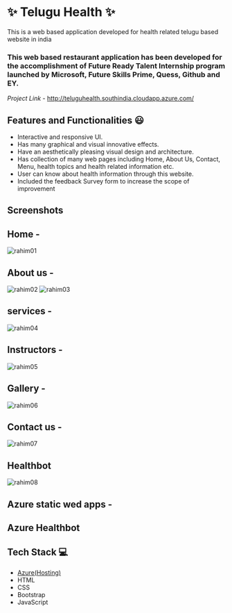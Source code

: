 # ✨ Telugu Health  ✨

This is a web based application developed for health related telugu based website in india

### This web based restaurant application has been developed for the accomplishment of Future Ready Talent Internship program launched by Microsoft, Future Skills Prime, Quess, Github and EY.


*Project Link* - http://teluguhealth.southindia.cloudapp.azure.com/


## Features and Functionalities 😃

- Interactive and responsive UI.
- Has many graphical and visual innovative effects.
- Have an aesthetically pleasing visual design and architecture.
- Has collection of many web pages including Home, About Us, Contact, Menu, health topics and health related information etc.
- User can know about health information through this website.
- Included the feedback Survey form to increase the scope of improvement 

## Screenshots

## Home - 
![rahim01](https://user-images.githubusercontent.com/118255124/208901949-184e6a08-22f7-4021-ad52-b2f0174b10a0.png)


## About us - 
![rahim02](https://user-images.githubusercontent.com/118255124/208902031-738030cc-3d8c-42cd-8b26-57bdc21974ea.png)
![rahim03](https://user-images.githubusercontent.com/118255124/208902063-8bd0354d-cfe8-4151-8939-4134fb373206.png)

## services - 
![rahim04](https://user-images.githubusercontent.com/118255124/208902402-cad8cd02-303f-4bd7-872d-c429110b892a.png)


## Instructors - 
![rahim05](https://user-images.githubusercontent.com/118255124/208902138-b16118c9-ed81-4a56-b094-2c3f148e7114.png)

## Gallery - 
![rahim06](https://user-images.githubusercontent.com/118255124/208902189-fc72400c-e6a1-4210-a0aa-855bea206343.png)


## Contact us - 
![rahim07](https://user-images.githubusercontent.com/118255124/208902217-18373b18-1b97-4408-a374-5839e5db535d.png)


## Healthbot
![rahim08](https://user-images.githubusercontent.com/118255124/208902255-09fb8514-ad08-4431-8106-50348653a1af.png)



## Azure static wed apps - 


## Azure Healthbot


## Tech Stack 💻

- [Azure(Hosting)](https://azure.microsoft.com/en-in/features/azure-portal/)
- HTML
- CSS
- Bootstrap
- JavaScript
